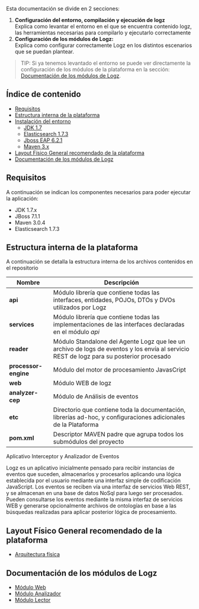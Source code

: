 
Esta documentación se divide en 2 secciones: 

1. **Configuración del entorno, compilación y ejecución de logz** <br>
Explica como levantar el entorno en el que se encuentra contenido logz, las herramientas necesarias para compilarlo y ejecutarlo correctamente
2. **Configuración de los módulos de Logz:**<br>
Explica como configurar correctamente Logz en los distintos escenarios que se puedan plantear.


>TIP: Si ya tenemos levantado el entorno se puede ver directamente la configuración de los módulos de la plataforma en la sección: [Documentación de los módulos de Logz](#doc_mod).

## Índice de contenido

- [Requisitos](#requisitos)
- [Estructura interna de la plataforma](#estr_interna)
- [Instalación del entorno](./Instalación_de_entorno#instalacion)
	- [JDK 1.7](./Instalación_de_entorno#jdk)
	- [Elasticsearch 1.7.3](./Instalación_de_entorno#elasticsearch)
	- [Jboss EAP 6.2.1](./Instalación_de_entorno#jboss)
	- [Maven 3.x](./Instalación_de_entorno#maven)
- [Layout Físico General recomendado de la plataforma](#layout)
- [Documentación de los módulos de Logz](#doc_mod)


<a name="requisitos"></a>
## Requisitos 

A continuación se indican los componentes necesarios para poder ejecutar la aplicación:

* JDK 1.7.x
* JBoss 7.1.1 
* Maven 3.0.4
* Elasticsearch 1.7.3

<a name="estr_interna"></a>
## Estructura interna de la plataforma

A continuación se detalla la estructura interna de los archivos contenidos en el repositorio

|Nombre|Descripción|
|------|-------|
|**api**|Módulo librería que contiene todas las interfaces, entidades, POJOs, DTOs y DVOs utilizados por Logz|
|**services**|Módulo librería que contiene todas las implementaciones de las interfaces declaradas en el módulo *api*|
|**reader**|Módulo Standalone del Agente Logz que lee un archivo de logs de eventos y los envía al servicio REST de logz para su posterior procesado|
|**processor-engine**|Módulo del motor de procesamiento JavasCript|
|**web**|Módulo WEB de logz|
|**analyzer-cep**|Módulo de Análisis de eventos|
|**etc**|Directorio que contiene toda la documentación, librerías ad-hoc, y configuraciones adicionales de la Plataforma|
|**pom.xml**|Descriptor MAVEN padre que agrupa todos los submódulos del proyecto|


Aplicativo Interceptor y Analizador de Eventos 

Logz es un aplicativo inicialmente pensado para recibir instancias de eventos que suceden, almacenarlos y procesarlos aplicando una lógica establecida por el usuario mediante una interfaz simple de codificación JavaScript.
Los eventos se reciben vía una interfaz de servicios Web REST, y se almacenan en una base de datos NoSql para luego ser procesados. 
Pueden consultarse los eventos mediante la misma interfaz de servicios WEB y generarse opcionalmente archivos de ontologías en base a las búsquedas realizadas para aplicar posterior lógica de procesamiento. 

<a name="layout"></a>
## Layout Físico General recomendado de la plataforma
* [Arquitectura física](./Logz/Layout_Físico)


<a name="doc_mod"></a>
## Documentación de los módulos de Logz

* [Módulo Web](./Logz/Módulo_Web)
* [Módulo Analizador](./Logz/Módulo_de_Análisis)
* [Módulo Lector](./Logz/Módulo_de_Lectura)

